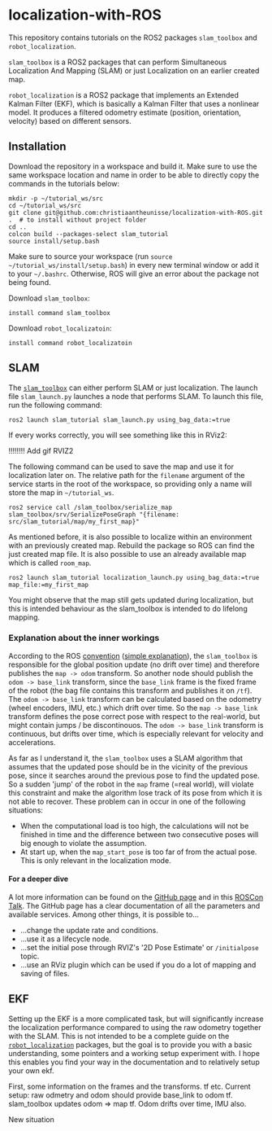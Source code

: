 # localization-with-ROS
This repository contains tutorials on the ROS2 packages `slam_toolbox` and `robot_localization`.

`slam_toolbox` is a ROS2 packages that can perform Simultaneous Localization And Mapping (SLAM) or just Localization on an earlier created map.

`robot_localization` is a ROS2 package that implements an Extended Kalman Filter (EKF), which is basically a Kalman Filter that uses a nonlinear model. It produces a filtered odometry estimate (position, orientation, velocity) based on different sensors.


## Installation

Download the repository in a workspace and build it. Make sure to use the same workspace location and name in order to be able to directly copy the commands in the tutorials below:

    mkdir -p ~/tutorial_ws/src
    cd ~/tutorial_ws/src
    git clone git@github.com:christiaantheunisse/localization-with-ROS.git .  # to install without project folder
    cd ..
    colcon build --packages-select slam_tutorial
    source install/setup.bash

Make sure to source your workspace (run `source ~/tutorial_ws/install/setup.bash`) in every new terminal window or add it to your `~/.bashrc`. Otherwise, ROS will give an error about the package not being found.

Download `slam_toolbox`:

    install command slam_toolbox

Download `robot_localizatoin`:

    install command robot_localizatoin

## SLAM

The [`slam_toolbox`](https://github.com/SteveMacenski/slam_toolbox) can either perform SLAM or just localization. The launch file `slam_launch.py`  launches a node that performs SLAM. To launch this file, run the following command:

    ros2 launch slam_tutorial slam_launch.py using_bag_data:=true


If every works correctly, you will see something like this in RViz2:

!!!!!!!! Add gif RVIZ2

The following command can be used to save the map and use it for localization later on. The relative path for the `filename` argument of the service starts in the root of the workspace, so providing only a name will store the map in `~/tutorial_ws`.

    ros2 service call /slam_toolbox/serialize_map slam_toolbox/srv/SerializePoseGraph "{filename: src/slam_tutorial/map/my_first_map}"

As mentioned before, it is also possible to localize within an environment with an previously created map. Rebuild the package so ROS can find the just created map file. It is also possible to use an already available map which is called `room_map`.

    ros2 launch slam_tutorial localization_launch.py using_bag_data:=true map_file:=my_first_map

You might observe that the map still gets updated during localization, but this is intended behaviour as the slam_toolbox is intended to do lifelong mapping. 

### Explanation about the inner workings

According to the ROS [convention](https://www.ros.org/reps/rep-0105.html) ([simple explanation](https://robotics.stackexchange.com/questions/109759/confusion-on-tf2-frame-name-conventions-base-link-vs-odom)), the `slam_toolbox` is responsible for the global position update (no drift over time) and therefore publishes the `map -> odom` transform. So another node should publish the `odom -> base_link` transform, since the `base_link` frame is the fixed frame of the robot (the bag file contains this transform and publishes it on `/tf`). The `odom -> base_link` transform can be calculated based on the odometry (wheel encoders, IMU, etc.) which drift over time. So the `map -> base_link` transform defines the pose correct pose with respect to the real-world, but might contain jumps / be discontinouos. The `odom -> base_link` transform is continuous, but drifts over time, which is especially relevant for velocity and accelerations.

As far as I understand it, the `slam_toolbox` uses a SLAM algorithm that assumes that the updated pose should be in the vicinity of the previous pose, since it searches around the previous pose to find the updated pose. So a sudden 'jump' of the robot in the `map` frame (=real world), will violate this constraint and make the algorithm lose track of its pose from which it is not able to recover. These problem can in occur in one of the following situations:

- When the computational load is too high, the calculations will not be finished in time and the difference between two consecutive poses will big enough to violate the assumption.
- At start up, when the `map_start_pose` is too far of from the actual pose. This is only relevant in the localization mode.

#### For a deeper dive
A lot more information can be found on the [GitHub page](https://github.com/SteveMacenski/slam_toolbox) and in this [ROSCon Talk](https://vimeo.com/378682207). The GitHub page has a clear documentation of all the parameters and available services. Among other things, it is possible to...
- ...change the update rate and conditions.
- ...use it as a lifecycle node.
- ...set the initial pose through RVIZ's '2D Pose Estimate' or `/initialpose` topic.
- ...use an RViz plugin which can be used if you do a lot of mapping and saving of files.

## EKF

Setting up the EKF is a more complicated task, but will significantly increase the localization performance compared to using the raw odometry together with the SLAM. This is not intended to be a complete guide on the [`robot_localization`](https://github.com/automaticaddison/robot_localization) packages, but the goal is to provide you with a basic understanding, some pointers and a working setup experiment with. I hope this enables you find your way in the documentation and to relatively setup your own ekf.

First, some information on the frames and the transforms.  tf etc. Current setup: raw odmetry and odom should provide base_link to odom tf.  slam_toolbox updates odom => map tf. Odom drifts over time, IMU also.

New situation